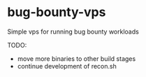 # bug-bounty-vps
Simple vps for running bug bounty workloads

TODO:
  - move more binaries to other build stages
  - continue development of recon.sh
